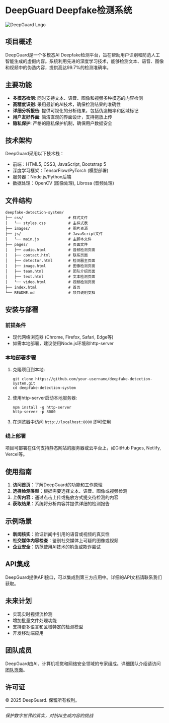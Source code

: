 # DeepGuard Deepfake检测系统

![DeepGuard Logo](images/logo.png)

## 项目概述

DeepGuard是一个多模态AI Deepfake检测平台，旨在帮助用户识别和防范人工智能生成的虚假内容。系统利用先进的深度学习技术，能够检测文本、语音、图像和视频中的伪造内容，提供高达99.7%的检测准确率。

## 主要功能

- **多模态检测**: 同时支持文本、语音、图像和视频多种模态的内容检测
- **高精度识别**: 采用最新的AI技术，确保检测结果的准确性
- **详细分析报告**: 提供可视化的分析结果，包括伪造概率和区域标记
- **用户友好界面**: 简洁直观的界面设计，支持拖放上传
- **隐私保护**: 严格的隐私保护机制，确保用户数据安全

## 技术架构

DeepGuard采用以下技术栈：

- 前端：HTML5, CSS3, JavaScript, Bootstrap 5
- 深度学习框架：TensorFlow/PyTorch (模型部署)
- 服务器：Node.js/Python后端
- 数据处理：OpenCV (图像处理), Librosa (音频处理)

## 文件结构

```
deepfake-detection-system/
├── css/                    # 样式文件
│   └── styles.css          # 主样式表
├── images/                 # 图片资源
├── js/                     # JavaScript文件
│   └── main.js             # 主脚本文件
├── pages/                  # 页面文件
│   ├── audio.html          # 音频检测页面
│   ├── contact.html        # 联系页面
│   ├── detector.html       # 检测器主页面
│   ├── image.html          # 图像检测页面 
│   ├── team.html           # 团队介绍页面
│   ├── text.html           # 文本检测页面
│   └── video.html          # 视频检测页面
├── index.html              # 首页
└── README.md               # 项目说明文档
```

## 安装与部署

### 前提条件

- 现代网络浏览器 (Chrome, Firefox, Safari, Edge等)
- 如需本地部署，建议使用Node.js环境和http-server

### 本地部署步骤

1. 克隆项目到本地:
   ```
   git clone https://github.com/your-username/deepfake-detection-system.git
   cd deepfake-detection-system
   ```

2. 使用http-server启动本地服务器:
   ```
   npm install -g http-server
   http-server -p 8000
   ```

3. 在浏览器中访问 `http://localhost:8000` 即可使用

### 线上部署

项目可部署在任何支持静态网站的服务器或云平台上，如GitHub Pages, Netlify, Vercel等。

## 使用指南

1. **访问首页**：了解DeepGuard的功能和工作原理
2. **选择检测类型**：根据需要选择文本、语音、图像或视频检测
3. **上传内容**：通过点击上传或拖放方式提交待检测的内容
4. **获取结果**：系统将分析内容并提供详细的检测报告

## 示例场景

- **新闻核实**：验证新闻中引用的语音或视频的真实性
- **社交媒体内容检查**：鉴别社交媒体上可疑的图像或视频
- **企业安全**：防范使用AI技术的钓鱼或欺诈尝试

## API集成

DeepGuard提供API接口，可以集成到第三方应用中。详细的API文档请联系我们获取。

## 未来计划

- 实现实时视频流检测
- 增加批量文件处理功能
- 支持更多语言和区域特定的检测模型
- 开发移动端应用

## 团队成员

DeepGuard由AI、计算机视觉和网络安全领域的专家组成。详细团队介绍请访问[团队页面](pages/team.html)。

## 许可证

© 2025 DeepGuard. 保留所有权利。

---

*保护数字世界的真实，对抗AI生成内容的挑战*
